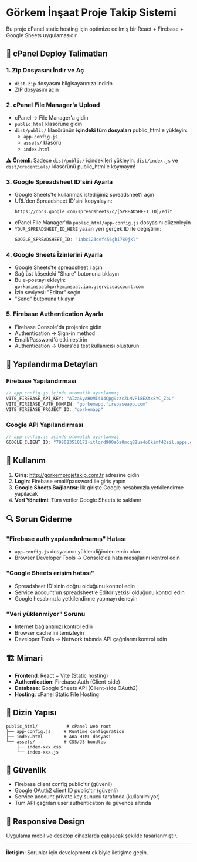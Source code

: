 # Görkem İnşaat Proje Takip Sistemi

Bu proje cPanel static hosting için optimize edilmiş bir React + Firebase + Google Sheets uygulamasıdır.

## 🚀 cPanel Deploy Talimatları

### 1. Zip Dosyasını İndir ve Aç
- `dist.zip` dosyasını bilgisayarınıza indirin
- ZIP dosyasını açın

### 2. cPanel File Manager'a Upload
- cPanel → File Manager'a gidin
- `public_html` klasörüne gidin
- `dist/public/` klasörünün **içindeki tüm dosyaları** public_html'e yükleyin:
  - `app-config.js`
  - `assets/` klasörü
  - `index.html`

⚠️ **Önemli**: Sadece `dist/public/` içindekileri yükleyin. `dist/index.js` ve `dist/credentials/` klasörünü public_html'e koymayın!

### 3. Google Spreadsheet ID'sini Ayarla
- Google Sheets'te kullanmak istediğiniz spreadsheet'i açın
- URL'den Spreadsheet ID'sini kopyalayın:
  ```
  https://docs.google.com/spreadsheets/d/[SPREADSHEET_ID]/edit
  ```
- cPanel File Manager'da `public_html/app-config.js` dosyasını düzenleyin
- `YOUR_SPREADSHEET_ID_HERE` yazan yeri gerçek ID ile değiştirin:
  ```javascript
  GOOGLE_SPREADSHEET_ID: "1abc123def456ghi789jkl"
  ```

### 4. Google Sheets İzinlerini Ayarla
- Google Sheets'te spreadsheet'i açın
- Sağ üst köşedeki "Share" butonuna tıklayın
- Bu e-postayı ekleyin: `gorkaminsaat@gorkeminsaat.iam.gserviceaccount.com`
- İzin seviyesi: "Editor" seçin
- "Send" butonuna tıklayın

### 5. Firebase Authentication Ayarla
- Firebase Console'da projenize gidin
- Authentication → Sign-in method
- Email/Password'ü etkinleştirin
- Authentication → Users'da test kullanıcısı oluşturun

## 🔧 Yapılandırma Detayları

### Firebase Yapılandırması
```javascript
// app-config.js içinde otomatik ayarlanmış
VITE_FIREBASE_API_KEY: "AIzaSyAHQMI414Cpg9zzcZLMVPi8EXtx8YC_ZpU"
VITE_FIREBASE_AUTH_DOMAIN: "gorkemapp.firebaseapp.com"
VITE_FIREBASE_PROJECT_ID: "gorkemapp"
```

### Google API Yapılandırması
```javascript
// app-config.js içinde otomatik ayarlanmış
GOOGLE_CLIENT_ID: "798083510172-itlqrd900a6a0mcq82ua4o6kimf42sil.apps.googleusercontent.com"
```

## 📝 Kullanım

1. **Giriş**: http://gorkemprojetakip.com.tr adresine gidin
2. **Login**: Firebase email/password ile giriş yapın
3. **Google Sheets Bağlantısı**: İlk girişte Google hesabınızla yetkilendirme yapılacak
4. **Veri Yönetimi**: Tüm veriler Google Sheets'te saklanır

## 🔍 Sorun Giderme

### "Firebase auth yapılandırılmamış" Hatası
- `app-config.js` dosyasının yüklendiğinden emin olun
- Browser Developer Tools → Console'da hata mesajlarını kontrol edin

### "Google Sheets erişim hatası"
- Spreadsheet ID'sinin doğru olduğunu kontrol edin
- Service account'un spreadsheet'e Editor yetkisi olduğunu kontrol edin
- Google hesabınızla yetkilendirme yapmayı deneyin

### "Veri yüklenmiyor" Sorunu
- Internet bağlantınızı kontrol edin
- Browser cache'ini temizleyin
- Developer Tools → Network tabında API çağrılarını kontrol edin

## 🏗️ Mimari

- **Frontend**: React + Vite (Static hosting)
- **Authentication**: Firebase Auth (Client-side)
- **Database**: Google Sheets API (Client-side OAuth2)
- **Hosting**: cPanel Static File Hosting

## 📁 Dizin Yapısı

```
public_html/           # cPanel web root
├── app-config.js     # Runtime configuration
├── index.html        # Ana HTML dosyası
└── assets/           # CSS/JS bundles
    ├── index-xxx.css
    └── index-xxx.js
```

## 🔐 Güvenlik

- Firebase client config public'tir (güvenli)
- Google OAuth2 client ID public'tir (güvenli)  
- Service account private key sunucu tarafında (kullanılmıyor)
- Tüm API çağrıları user authentication ile güvence altında

## 📱 Responsive Design

Uygulama mobil ve desktop cihazlarda çalışacak şekilde tasarlanmıştır.

---

**İletişim**: Sorunlar için development ekibiyle iletişime geçin.
